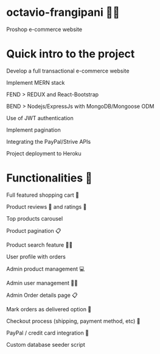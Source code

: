 # octavio-frangipani 👨‍💻

Proshop e-commerce website

# Quick intro to the project

Develop a full transactional e-commerce website

Implement MERN stack

FEND > REDUX and React-Bootstrap

BEND > Nodejs/ExpressJs with MongoDB/Mongoose ODM

Use of JWT authentication

Implement pagination

Integrating the PayPal/Strive APIs

Project deployment to Heroku

# Functionalities 🦾

Full featured shopping cart 🛒

Product reviews 💬 and ratings 🌟

Top products carousel

Product pagination 📋

Product search feature 🕵️‍♀️

User profile with orders

Admin product management 💻

Admin user management 🙍‍♂️

Admin Order details page 📋

Mark orders as delivered option 📨

Checkout process (shipping, payment method, etc) 🛒

PayPal / credit card integration 🤑

Custom database seeder script
